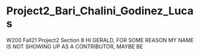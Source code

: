 # Project2_Bari_Chalini_Godinez_Lucas
W200 Fall21 Project2 Section 8
HI GERALD, FOR SOME REASON MY NAME IS NOT SHOWING UP AS A CONTRIBUTOR, MAYBE BE
